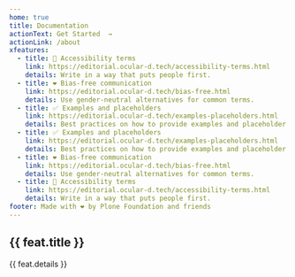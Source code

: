 ```yaml
---
home: true
title: Documentation
actionText: Get Started  →
actionLink: /about
xfeatures:
  - title: 📖 Accessibility terms
    link: https://editorial.ocular-d.tech/accessibility-terms.html
    details: Write in a way that puts people first.
  - title: ❤ Bias-free communication
    link: https://editorial.ocular-d.tech/bias-free.html
    details: Use gender-neutral alternatives for common terms.
  - title: ✅ Examples and placeholders
    link: https://editorial.ocular-d.tech/examples-placeholders.html
    details: Best practices on how to provide examples and placeholder text so that users can relate to them.
  - title: ✅ Examples and placeholders
    link: https://editorial.ocular-d.tech/examples-placeholders.html
    details: Best practices on how to provide examples and placeholder text so that users can relate to them.
  - title: ❤ Bias-free communication
    link: https://editorial.ocular-d.tech/bias-free.html
    details: Use gender-neutral alternatives for common terms.
  - title: 📖 Accessibility terms
    link: https://editorial.ocular-d.tech/accessibility-terms.html
    details: Write in a way that puts people first.
footer: Made with ❤ by Plone Foundation and friends
---
```


<div class="features">
  <div class="feature" v-for="feat in $page.frontmatter.xfeatures">
    <h2><a v-bind:href="feat.link">{{ feat.title }}</a></h2>
    <p>{{ feat.details }}</p>
  </div>
</div>